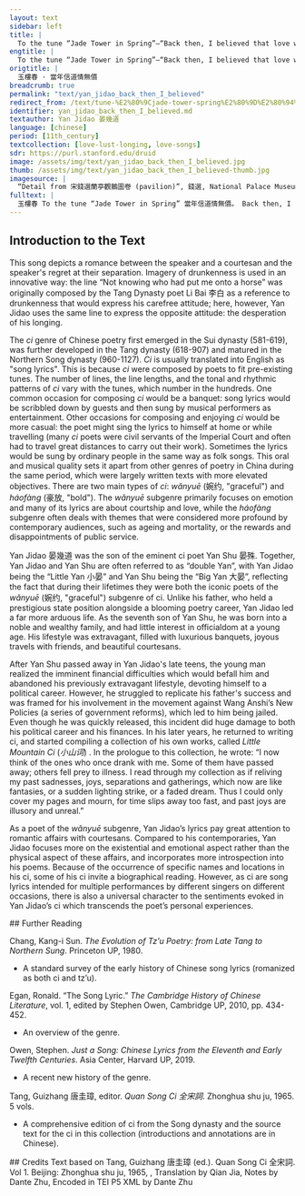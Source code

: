 ```yaml
---
layout: text
sidebar: left
title: |
  To the tune “Jade Tower in Spring”—“Back then, I believed that love was priceless” | 玉樓春 · 當年信道情無價
engtitle: |
  To the tune “Jade Tower in Spring”—“Back then, I believed that love was priceless”
origtitle: |
  玉樓春 · 當年信道情無價
breadcrumb: true
permalink: "text/yan_jidao_back_then_I_believed"
redirect_from: /text/tune-%E2%80%9Cjade-tower-spring%E2%80%9D%E2%80%94%E2%80%9Cback-then-i-believed-love-was-priceless%E2%80%9D
identifier: yan_jidao_back_then_I_believed.md
textauthor: Yan Jidao 晏幾道
language: [chinese]
period: [11th_century]
textcollection: [love-lust-longing, love-songs]
sdr: https://purl.stanford.edu/druid 
image: /assets/img/text/yan_jidao_back_then_I_believed.jpg
thumb: /assets/img/text/yan_jidao_back_then_I_believed-thumb.jpg
imagesource: |
  “Detail from 宋錢選蘭亭觀鵝圖卷 (pavilion)”, 錢選, National Palace Museum, Accession Number: K2A001001N000000000PAC [Public Domain]
fulltext: |
  玉樓春 To the tune “Jade Tower in Spring” 當年信道情無價。 Back then, I believed that love was priceless, 桃葉尊前論別夜。 talking with Taoye“Taoye” was the name of the concubine of Wang Xianzhi 王獻之 (344-386 CE), a famous literatus and calligrapher. Wang wrote “Taoye Song” for her when he parted from her. Here the name is used to refer to the speaker's own beloved. about parting, with cups of wine before us. 臉紅心緒學梅妝， She blushed and studiously applied the plum blossom makeup. 眉翠工夫如月畫。 The crescent-shaped kohl eyebrows were painted with great skill. 來時醉倒旗亭下。 When I woke up, I was drunk under the flag in front of the pavillion, 知是阿誰扶上馬。 not knowing who had put me onto a horse. 憶曾挑盡五更燈， I remember how I used to keep my lamp lit until the wick burned down completely at dawnIn ancient China, the night time is divided into five periods 更. At the beginning of each period, drums are beaten. 五更 refers to the fifth period, which is equivalent to time after 4:48am. Here the translator translates it into “dawn”. Keeping the lamp lit until dawn implies that the speaker was with his lover the whole night., 不記臨分多少話。 but I cannot recall what I said when we parted. 
--- 
```

## Introduction to the Text 
<p><meta charset="utf-8" />This song depicts a romance between the speaker and a courtesan and the speaker's regret at their separation. Imagery of drunkenness is used in an innovative way: the line “Not knowing who had put me onto a horse” was originally composed by the Tang Dynasty poet Li Bai 李白 as a reference to drunkenness that would express his carefree attitude; here, however, Yan Jidao uses the same line to express the opposite attitude: the desperation of his longing.</p> <p>The <em>ci</em> genre of Chinese poetry first emerged in the Sui dynasty (581-619), was further developed in the Tang dynasty (618-907) and matured in the Northern Song dynasty (960-1127). <em>Ci</em> is usually translated into English as "song lyrics". This is because <em>ci</em> were composed by poets to fit pre-existing tunes. The number of lines, the line lengths, and the tonal and rhythmic patterns of <em>ci</em> vary with the tunes, which number in the hundreds. One common occasion for composing <em>ci</em> would be a banquet: song lyrics would be scribbled down by guests and then sung by musical performers as entertainment. Other occasions for composing and enjoying <em>ci</em> would be more casual: the poet might sing the lyrics to himself at home or while travelling (many <em>ci</em> poets were civil servants of the Imperial Court and often had to travel great distances to carry out their work). Sometimes the lyrics would be sung by ordinary people in the same way as folk songs. This oral and musical quality sets it apart from other genres of poetry in China during the same period, which were largely written texts with more elevated objectives. There are two main types of <em>ci</em>: <em>wǎnyuē</em> (婉约, "graceful") and <em>háofàng</em> (豪放, "bold"). The <em>wǎnyuē</em> subgenre primarily focuses on emotion and many of its lyrics are about courtship and love, while the<em> háofàng</em> subgenre often deals with themes that were considered more profound by contemporary audiences, such as ageing and mortality, or the rewards and disappointments of public service.</p> <p><meta charset="utf-8" /></p> <p dir="ltr">Yan Jidao 晏幾道 was the son of the eminent ci poet Yan Shu 晏殊. Together, Yan Jidao and Yan Shu are often referred to as “double Yan”, with Yan Jidao being the “Little Yan 小晏” and Yan Shu being the “Big Yan 大晏”, reflecting the fact that during their lifetimes they were both the iconic poets of the <em>wǎnyuē</em> (婉约, "graceful") subgenre of ci. Unlike his father, who held a prestigious state position alongside a blooming poetry career, Yan Jidao led a far more arduous life. As the seventh son of Yan Shu, he was born into a noble and wealthy family, and had little interest in officialdom at a young age. His lifestyle was extravagant, filled with luxurious banquets, joyous travels with friends, and beautiful courtesans.</p> <p dir="ltr">After Yan Shu passed away in Yan Jidao's late teens, the young man realized the imminent financial difficulties which would befall him and abandoned his previously extravagant lifestyle, devoting himself to a political career. However, he struggled to replicate his father's success and was framed for his involvement in the movement against Wang Anshi’s New Policies (a series of government reforms), which led to him being jailed. Even though he was quickly released, this incident did huge damage to both his political career and his finances. In his later years, he returned to writing ci, and started compiling a collection of his own works, called <em>Little Mountain Ci</em> (<em>小山词</em>) . In the prologue to this collection, he wrote: “I now think of the ones who once drank with me. Some of them have passed away; others fell prey to illness. I read through my collection as if reliving my past sadnesses, joys, separations and gatherings, which now are like fantasies, or a sudden lighting strike, or a faded dream. Thus I could only cover my pages and mourn, for time slips away too fast, and past joys are illusory and unreal.”</p> <p dir="ltr">As a poet of the <em>wǎnyuē </em>subgenre, Yan Jidao’s lyrics pay great attention to romantic affairs with courtesans. Compared to his contemporaries, Yan Jidao focuses more on the existential and emotional aspect rather than the physical aspect of these affairs, and incorporates more introspection into his poems. Because of the occurrence of specific names and locations in his ci, some of his ci invite a biographical reading. However, as ci are song lyrics intended for multiple performances by different singers on different occasions, there is also a universal character to the sentiments evoked in Yan Jidao’s ci which transcends the poet’s personal experiences.</p>
## Further Reading 
<p>Chang, Kang-i Sun. <em>The Evolution of Tz’u Poetry: from Late Tang to Northern Sung</em>. Princeton UP, 1980.</p> <ul> <li>A standard survey of the early history of Chinese song lyrics (romanized as both ci and tz’u).</li> </ul> <p>Egan, Ronald. “The Song Lyric.” <em>The Cambridge History of Chinese Literature</em>, vol. 1, edited by Stephen Owen, Cambridge UP, 2010, pp. 434-452.</p> <ul> <li>An overview of the genre.</li> </ul> <p>Owen, Stephen. <em>Just a Song: Chinese Lyrics from the Eleventh and Early Twelfth Centuries</em>. Asia Center, Harvard UP, 2019.</p> <ul> <li>A recent new history of the genre.</li> </ul> <p>Tang, Guizhang 唐圭璋, editor. <em>Quan Song Ci 全宋詞</em>. Zhonghua shu ju, 1965. 5 vols.</p> <ul> <li>A comprehensive edition of ci from the Song dynasty and the source text for the ci in this collection (introductions and annotations are in Chinese).</li> </ul>
## Credits
Text based on Tang, Guizhang 唐圭璋 (ed.). Quan Song Ci 全宋詞. Vol 1. Beijing: Zhonghua shu ju, 1965, , Translation by Qian Jia, Notes by Dante Zhu, Encoded in TEI P5 XML by Dante Zhu

